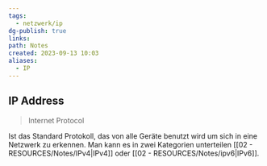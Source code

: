 ```yaml
---
tags:
  - netzwerk/ip
dg-publish: true
links: 
path: Notes
created: 2023-09-13 10:03
aliases:
  - IP
---
```

## IP Address
>Internet Protocol

Ist das Standard Protokoll, das von alle Geräte benutzt wird um sich in eine Netzwerk zu erkennen. Man kann es in zwei Kategorien unterteilen [[02 - RESOURCES/Notes/IPv4\|IPv4]] oder [[02 - RESOURCES/Notes/ipv6\|IPv6]].

